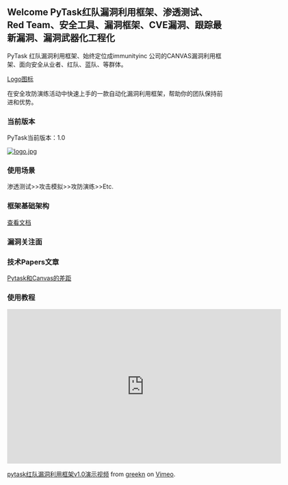## Welcome PyTask红队漏洞利用框架、渗透测试、Red Team、安全工具、漏洞框架、CVE漏洞、跟踪最新漏洞、漏洞武器化工程化

PyTask 红队漏洞利用框架、始终定位成immunityinc 公司的CANVAS漏洞利用框架、面向安全从业者、红队、蓝队、等群体。

[Logo图标](https://github.com/greekn/pytask/blob/gh-pages/img/logo_320x236.png) 

在安全攻防演练活动中快速上手的一款自动化漏洞利用框架，帮助你的团队保持前进和优势。
	

### 当前版本

PyTask当前版本：1.0

[![logo.jpg](https://i.postimg.cc/Z57BWrN3/logo.jpg)](https://postimg.cc/VJtLT0DL)

### 使用场景

渗透测试>>攻击模拟>>攻防演练>>Etc.

### 框架基础架构
[查看文档](https://github.com/greekn/pytask/blob/main/pdf/Pytask%E7%BA%A2%E9%98%9F%E6%BC%8F%E6%B4%9E%E5%88%A9%E7%94%A8%E6%A1%86%E6%9E%B6%E5%8A%9F%E8%83%BD%E5%AE%9E%E7%8E%B0_20211121002949.pdf) 

### 漏洞关注面


### 技术Papers文章

[Pytask和Canvas的差距](https://github.com/greekn/pytask/blob/gh-pages/paper/Pytask%E5%92%8CCanvas%E7%9A%84%E5%B7%AE%E8%B7%9D.md) 

### 使用教程

<iframe src="https://player.vimeo.com/video/643797578?h=00d70b82cc" width="640" height="361" frameborder="0" allow="autoplay; fullscreen; picture-in-picture" allowfullscreen></iframe>
<p><a href="https://vimeo.com/643797578">pytask红队漏洞利用框架v1.0演示视频</a> from <a href="https://vimeo.com/user157044712">greekn</a> on <a href="https://vimeo.com">Vimeo</a>.</p>
